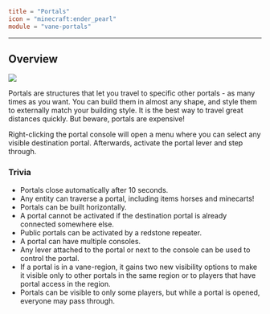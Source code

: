 ```toml
title = "Portals"
icon = "minecraft:ender_pearl"
module = "vane-portals"
```
---
## Overview

<!-- TODO SCREENSHOT -->
![](images/portal_boundary.png)

Portals are structures that let you travel to specific other portals - as many times as you want.
You can build them in almost any shape, and style them to externally match your building style.
It is the best way to travel great distances quickly. But beware, portals are expensive!

Right-clicking the portal console will open a menu where you can select any visible destination portal.
Afterwards, activate the portal lever and step through.

### Trivia

- Portals close automatically after 10 seconds.
- Any entity can traverse a portal, including items horses and minecarts!
- Portals can be built horizontally.
- A portal cannot be activated if the destination portal is already connected somewhere else.
- Public portals can be activated by a redstone repeater.
- A portal can have multiple consoles.
- Any lever attached to the portal or next to the console can be used to control the portal.
- If a portal is in a vane-region, it gains two new visibility options to make it visible only to other portals in the same region or to players that have portal access in the region.
- Portals can be visible to only some players, but while a portal is opened, everyone may pass through.
